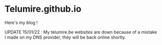 # Telumire.github.io
Here's my blog !

UPDATE 15/01/22 : My telumire.be websites are down because of a mistake I made on my DNS provider, they will be back online shortly.
